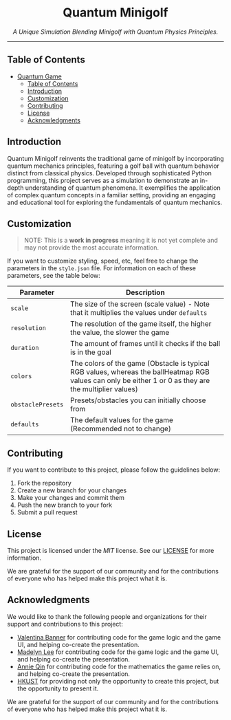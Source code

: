 # <div align="center">Quantum Minigolf</div>

<div align="center"><i>A Unique Simulation Blending Minigolf with Quantum Physics Principles.</i></div>

***

## Table of Contents

- [Quantum Game](#quantum-game)
  - [Table of Contents](#table-of-contents)
  - [Introduction](#introduction)
  - [Customization](#customization)
  - [Contributing](#contributing)
  - [License](#license)
  - [Acknowledgments](#acknowledgments)

## Introduction

Quantum Minigolf reinvents the traditional game of minigolf by incorporating quantum mechanics principles, featuring a golf ball with quantum behavior distinct from classical physics. Developed through sophisticated Python programming, this project serves as a simulation to demonstrate an in-depth understanding of quantum phenomena. It exemplifies the application of complex quantum concepts in a familiar setting, providing an engaging and educational tool for exploring the fundamentals of quantum mechanics.

## Customization

> NOTE: This is a **work in progress** meaning it is not yet complete and may not provide the most accurate information.

If you want to customize styling, speed, etc, feel free to change the parameters in the `style.json` file. For information on each of these parameters, see the table below:

| Parameter | Description |
| --- | --- |
| `scale` | The size of the screen (scale value) - Note that it multiplies the values under `defaults` |
| `resolution` | The resolution of the game itself, the higher the value, the slower the game |
| `duration` | The amount of frames until it checks if the ball is in the goal |
| `colors` | The colors of the game (Obstacle is typical RGB values, whereas the ballHeatmap RGB values can only be either 1 or 0 as they are the multiplier values) |
| `obstaclePresets` | Presets/obstacles you can initially choose from |
| `defaults` | The default values for the game (Recommended not to change) |

## Contributing

If you want to contribute to this project, please follow the guidelines below:

1. Fork the repository
2. Create a new branch for your changes
3. Make your changes and commit them
4. Push the new branch to your fork
5. Submit a pull request

## License

This project is licensed under the *MIT* license. See our [LICENSE](LICENSE) for more information.

We are grateful for the support of our community and for the contributions of everyone who has helped make this project what it is.

## Acknowledgments

We would like to thank the following people and organizations for their support and contributions to this project:

- [Valentina Banner](https://realhuman101.github.io/) for contributing code for the game logic and the game UI, and helping co-create the presentation.
- [Madelyn Lee](https://github.com/madness118/) for contributing code for the game logic and the game UI, and helping co-create the presentation.
- [Annie Qin](https://github.com/annieqqa/) for contributing code for the mathematics the game relies on, and helping co-create the presentation.
- [HKUST](https://hkust.edu.hk/) for providing not only the opportunity to create this project, but the opportunity to present it.

We are grateful for the support of our community and for the contributions of everyone who has helped make this project what it is.

